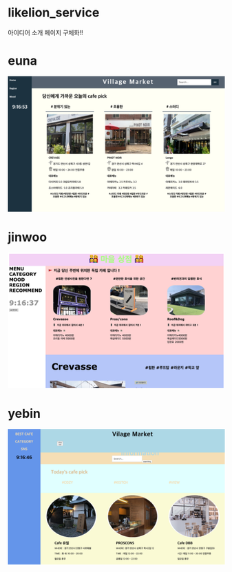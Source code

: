 # likelion_service
아이디어 소개 페이지 구체화!!

# euna
![ex_screenshot](./img/euna.png)

# jinwoo
![ex_screenshot](./img/jinwoo.png)

# yebin
![ex_screenshot](./img/yebin.png)
